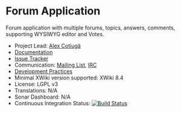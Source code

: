 # Forum Application

Forum application with multiple forums, topics, answers, comments, supporting WYSIWYG editor and Votes.

* Project Lead: [Alex Cotiugă](https://github.com/acotiuga)
* [Documentation](https://store.xwiki.com/xwiki/bin/view/Extension/ForumApplication)
* [Issue Tracker](https://github.com/xwikisas/application-forum/issues)
* Communication: [Mailing List](http://dev.xwiki.org/xwiki/bin/view/Community/MailingLists>), [IRC]( http://dev.xwiki.org/xwiki/bin/view/Community/IRC)
* [Development Practices](http://dev.xwiki.org)
* Minimal XWiki version supported: XWiki 8.4
* License: LGPL v3
* Translations: N/A
* Sonar Dashboard: N/A
* Continuous Integration Status: [![Build Status](http://ci.xwikisas.com/view/All/job/xwikisas/job/application-forum/job/master/badge/icon)](http://ci.xwikisas.com/view/All/job/xwikisas/job/application-forum/job/master/)
